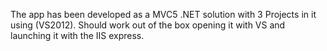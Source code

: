 The app has been developed as a MVC5 .NET solution with 3 Projects in it using (VS2012). Should work out of the box opening it with VS and launching it with the IIS express.
